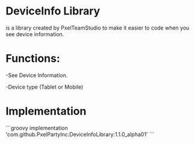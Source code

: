 <h1>DeviceInfo Library</h1> 
<p>is a library created by PxelTeamStudio to make it easier to code when you see device information.</p>
<h1>Functions:</h1>
<p> -See Device Information.</p>
<p> -Device type (Tablet or Mobile)</p>
<h1>Implementation</h1>
```groovy
implementation 'com.github.PxelPartyInc:DeviceInfoLibrary:1.1.0_alpha01'
```
